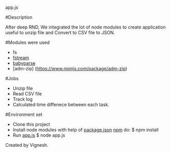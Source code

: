 app.js

#Description

After deep RND, We integrated the lot of node modules to create application useful to unzip file and Convert to CSV file to JSON.

#Modules were used

  -   fs
  -   [fstream](https://www.npmjs.com/package/fstream)
  -   [babyparse](https://www.npmjs.com/package/babyparse)
  -   [adm-zip] (https://www.npmjs.com/package/adm-zip)

#Jobs

  -   Unzip file
  -   Read CSV file
  -   Track log
  -   Calculated time diffenece between each task.

#Environment set

  -   Clone this project  
  -   Install node modules with help of [package.json](https://github.com/vigneshuvi/csvtojson/blob/master/package.json)
      [npm](http://npmjs.org) do:
        $ npm install
  -   Run [app.js](https://github.com/vigneshuvi/csvtojson/blob/master/app.js)
        $ node app.js

Created by Vignesh.

